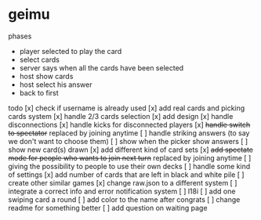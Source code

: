 # geimu

phases

- player selected to play the card
- select cards
- server says when all the cards have been selected
- host show cards
- host select his answer
- back to first

todo
[x] check if username is already used
[x] add real cards and picking cards system
[x] handle 2/3 cards selection 
[x] add design 
[x] handle disconnections 
[x] handle kicks for disconnected players 
[x] ~~handle switch to spectator~~  replaced by joining anytime
[ ] handle striking answers (to say we don't want to choose them)
[ ] show when the picker show answers
[ ] show new card(s) drawn
[x] add different kind of card sets 
[x] ~~add spectate mode for people who wants to join next turn~~  replaced by joining anytime
[ ] giving the possibility to people to use their own decks
[ ] handle some kind of settings
[x] add number of cards that are left in black and white pile 
[ ] create other similar games
[x] change raw.json to a different system 
[ ] integrate a correct info and error notification system
[ ] l18i
[ ] add one swiping card a round
[ ] add color to the name after congrats
[ ] change readme for something better
[ ] add question on waiting page
